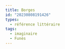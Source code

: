```yaml
---
title: Borges
id: "20230808191426"
types:
  - référence littéraire
tags:
  - imaginaire
  - Funès
---
```


